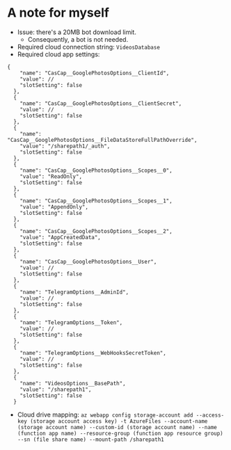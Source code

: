 # A note for myself

- Issue: there's a 20MB bot download limit.
  - Consequently, a bot is not needed.
- Required cloud connection string: `VideosDatabase`
- Required cloud app settings: 
```
{
    "name": "CasCap__GooglePhotosOptions__ClientId",
    "value": //
    "slotSetting": false
  },
  {
    "name": "CasCap__GooglePhotosOptions__ClientSecret",
    "value": //
    "slotSetting": false
  },
  {
    "name": "CasCap__GooglePhotosOptions__FileDataStoreFullPathOverride",
    "value": "/sharepath1/_auth",
    "slotSetting": false
  },
  {
    "name": "CasCap__GooglePhotosOptions__Scopes__0",
    "value": "ReadOnly",
    "slotSetting": false
  },
  {
    "name": "CasCap__GooglePhotosOptions__Scopes__1",
    "value": "AppendOnly",
    "slotSetting": false
  },
  {
    "name": "CasCap__GooglePhotosOptions__Scopes__2",
    "value": "AppCreatedData",
    "slotSetting": false
  },
  {
    "name": "CasCap__GooglePhotosOptions__User",
    "value": //
    "slotSetting": false
  },
  {
    "name": "TelegramOptions__AdminId",
    "value": //
    "slotSetting": false
  },
  {
    "name": "TelegramOptions__Token",
    "value": //
    "slotSetting": false
  },
  {
    "name": "TelegramOptions__WebHooksSecretToken",
    "value": //
    "slotSetting": false
  },
  {
    "name": "VideosOptions__BasePath",
    "value": "/sharepath1",
    "slotSetting": false
  }
```
- Cloud drive mapping: `az webapp config storage-account add --access-key (storage account access key) -t AzureFiles --account-name (storage account name) --custom-id (storage account name) --name (function app name) --resource-group (function app resource group) --sn (file share name) --mount-path /sharepath1`